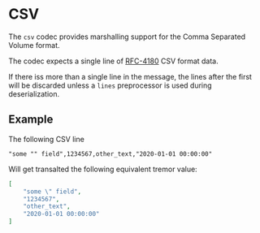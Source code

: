 # CSV

The `csv` codec provides marshalling support for the Comma Separated Volume format.

The codec expects a single line of [RFC-4180](https://datatracker.ietf.org/doc/html/rfc4180) CSV format data.

If there iss more than a single line in the message, the lines after the first will be discarded unless
a `lines` preprocessor is used during deserialization.

## Example

The following CSV line
```csv
"some "" field",1234567,other_text,"2020-01-01 00:00:00"
```

Will get transalted the following equivalent tremor value:

```json
[
    "some \" field",
    "1234567",
    "other_text",
    "2020-01-01 00:00:00"
]    
```

